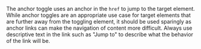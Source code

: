 The anchor toggle uses an anchor in the `href` to jump to the target element. While anchor toggles are an appropriate use case for target elements that are further away from the toggling element, it should be used sparingly as anchor links can make the navigation of content more difficult. Always use descriptive text in the link such as "Jump to" to describe what the behavior of the link will be.